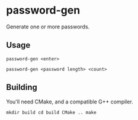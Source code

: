 # password-gen
Generate one or more passwords.

## Usage
`password-gen <enter>`

`password-gen <password length> <count>`


## Building
You'll need CMake, and a compatible G++ compiler.

`mkdir build
cd build
CMake ..
make`

